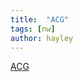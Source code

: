 ```yaml
---
title:  "ACG"
tags: [nw]
author: hayley
---
```


[ACG](https://docs.ncloud.com/ko/compute/compute-2-3.html)
